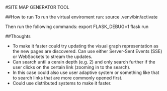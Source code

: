 #SITE MAP GENERATOR TOOL

##How to run
To run the virtual enviroment run:
  source .venv/bin/activate

Then run the following commands:
  export FLASK_DEBUG=1
  flask run

##Thoughts
- To make it faster could try updating the visual graph representation as the new pages are discovered. Can use either Server-Sent Events (SSE) or WebSockets to stream the updates.
- Can search until a cerain depth (e.g. 2) and only search further if the user clicks on the certain link (zooming in to the search).
 - In this case could also use user adaptive system or something like that to search links that are more commonly opened first.
- Could use distributed systems to make it faster.
